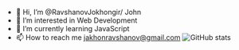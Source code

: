 - 👋 Hi, I’m @RavshanovJokhongir/ John
- 👀 I’m interested in Web Development
- 🌱 I’m currently learning JavaScript
- 📫 How to reach me jakhonravshanov@gmail.com
![GitHub stats](https://github-readme-stats.vercel.app/api?username=ravshanov&hide=contribs,prs)
